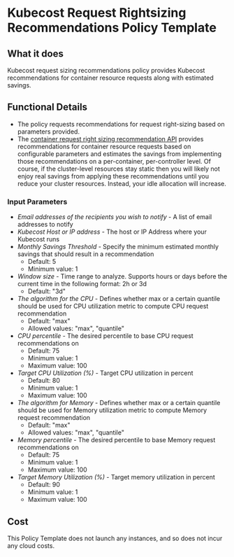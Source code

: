 # Kubecost Request Rightsizing Recommendations Policy Template

## What it does

Kubecost request sizing recommendations policy provides Kubecost recommendations for container resource requests along with estimated savings.

## Functional Details

- The policy requests recommendations for request right-sizing based on parameters provided.
- The [container request right sizing recommendation API](https://docs.kubecost.com/apis/apis-overview/api-request-right-sizing-v2) provides recommendations for container resource requests based on configurable parameters and estimates the savings from implementing those recommendations on a per-container, per-controller level. Of course, if the cluster-level resources stay static then you will likely not enjoy real savings from applying these recommendations until you reduce your cluster resources. Instead, your idle allocation will increase.

### Input Parameters

- *Email addresses of the recipients you wish to notify* - A list of email addresses to notify
- *Kubecost Host or IP address* - The host or IP Address where your Kubecost runs
- *Monthly Savings Threshold* - Specify the minimum estimated monthly savings that should result in a recommendation
  - Default: 5
  - Minimum value: 1
- *Window size* - Time range to analyze. Supports hours or days before the current time in the following format: 2h or 3d
  - Default: "3d"
- *The algorithm for the CPU* - Defines whether max or a certain quantile should be used for CPU utilization metric to compute CPU request recommendation
  - Default: "max"
  - Allowed values: "max", "quantile"
- *CPU percentile* - The desired percentile to base CPU request recommendations on
  - Default: 75
  - Minimum value: 1
  - Maximum value: 100
- *Target CPU Utilization (%)* - Target CPU utilization in percent
  - Default: 80
  - Minimum value: 1
  - Maximum value: 100
- *The algorithm for Memory* - Defines whether max or a certain quantile should be used for Memory utilization metric to compute Memory request recommendation
  - Default: "max"
  - Allowed values: "max", "quantile"
- *Memory percentile* - The desired percentile to base Memory request recommendations on
  - Default: 75
  - Minimum value: 1
  - Maximum value: 100
- *Target Memory Utilization (%)* - Target memory utilization in percent
  - Default: 90
  - Minimum value: 1
  - Maximum value: 100

## Cost

This Policy Template does not launch any instances, and so does not incur any cloud costs.
